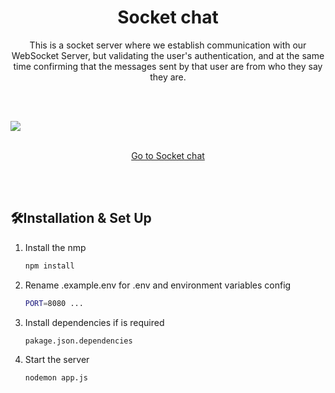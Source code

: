 
<h1 align="center">
Socket chat
</h1>
<p align="center">
This is a socket server where we establish communication with our WebSocket Server, but validating the user's authentication, and at the same time confirming that the messages sent by that user are from who they say they are.<br>

</p>
 <br><br>

![](https://res.cloudinary.com/dxwsqccy0/image/upload/v1664502478/socket-chat/Screenshot_2022-09-29_204728_kkpefr.png)
<p align="center"> <br><a  href="https://socket-chat-varscript.herokuapp.com" target="_blank" class="text-decoration-none text-light ">Go to Socket chat</a>
<br>
  
 <br><br>


## 🛠Installation & Set Up



1. Install the nmp

   ```sh
   npm install
   ```

2. Rename .example.env for .env and environment variables config

   ```sh
   PORT=8080 ...
   ```

3. Install dependencies if is required

   ```sh
   pakage.json.dependencies
   ```

4. Start the server

   ```sh
   nodemon app.js
   ```
